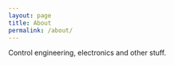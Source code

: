 ```yaml
---
layout: page
title: About
permalink: /about/
---
```


Control engineering, electronics and other stuff.